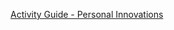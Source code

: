 
[Activity Guide - Personal Innovations](https://docs.google.com/document/d/1UnhtzSXXEQSDsza2UbuA6LmWVM-e4FRd9qX4oEt9PF8/edit?usp=sharing)
